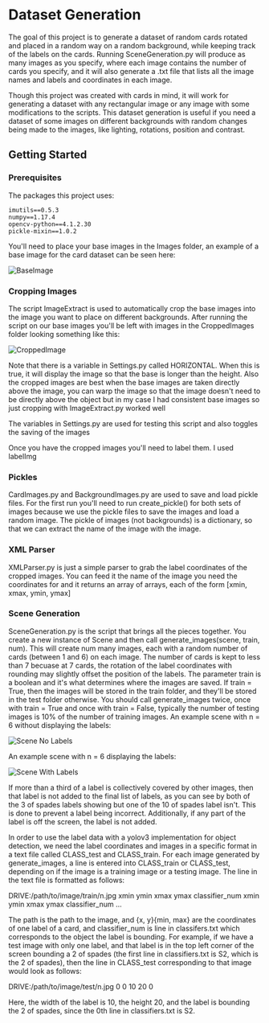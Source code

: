 # Dataset Generation
The goal of this project is to generate a dataset of random cards rotated and placed in a random way on a random background, while keeping track of the labels on the cards. Running SceneGeneration.py will produce as many images as you specify, where each image contains the number of cards you specify, and it will also generate a .txt file that lists all the image names and labels and coordinates in each image.

Though this project was created with cards in mind, it will work for generating a dataset with any rectangular image or any image with some modifications to the scripts. This dataset generation is useful if you need a dataset of some images on different backgrounds with random changes being made to the images, like lighting, rotations, position and contrast. 

## Getting Started
### Prerequisites

The packages this project uses:

```
imutils==0.5.3
numpy==1.17.4
opencv-python==4.1.2.30
pickle-mixin==1.0.2
```
You'll need to place your base images in the Images folder,  an example of a base image for the card dataset can be seen here:


![BaseImage](https://github.com/evanbernard/CardDatasetGeneration/blob/master/Images/S0.jpg)

### Cropping Images
The script ImageExtract is used to automatically crop the base images into the image you want to place on different backgrounds. After running the script on our base images you'll be left with images in the CroppedImages folder looking something like this:


![CroppedImage](https://github.com/evanbernard/CardDatasetGeneration/blob/master/CroppedImages/S0.jpg)

Note that there is a variable in Settings.py called HORIZONTAL. When this is true, it will display the image so that the base is longer than the height. Also the cropped images are best when the base images are taken directly above the image, you can warp the image so that the image doesn't need to be directly above the object but in my case I had consistent base images so just cropping with ImageExtract.py worked well


The variables in Settings.py are used for testing this script and also toggles the saving of the images


Once you have the cropped images you'll need to label them. I used labelImg

### Pickles
CardImages.py and BackgroundImages.py are used to save and load pickle files. For the first run you'll need to run create_pickle() for both sets of images because we use the pickle files to save the images and load a random image. The pickle of images (not backgrounds) is a dictionary, so that we can extract the name of the image with the image.

### XML Parser
XMLParser.py is just a simple parser to grab the label coordinates of the cropped images. You can feed it the name of the image you need the coordinates for and it returns an array of arrays, each of the form [xmin, xmax, ymin, ymax]

### Scene Generation
SceneGeneration.py is the script that brings all the pieces together. You create a new instance of Scene and then call generate_images(scene, train, num). This will create num many images, each with a random number of cards (between 1 and 6) on each image. The number of cards is kept to less than 7 becuase at 7 cards, the rotation of the label coordinates with rounding may slightly offset the position of the labels. The parameter train is a boolean and it's what determines where the images are saved. If train = True, then the images will be stored in the train folder, and they'll be stored in the test folder otherwise. You should call generate_images twice, once with train = True and once with train = False, typically the number of testing images is 10% of the number of training images. An example scene with n = 6 without displaying the labels:


![Scene No Labels](https://github.com/evanbernard/CardDatasetGeneration/blob/master/SceneExamples/noLabels.jpg)

An example scene with n = 6 displaying the labels:


![Scene With Labels](https://github.com/evanbernard/CardDatasetGeneration/blob/master/SceneExamples/withLabels.jpg)

If more than a third of a label is collectively covered by other images, then that label is not added to the final list of labels, as you can see by both of the 3 of spades labels showing but one of the 10 of spades label isn't. This is done to prevent a label being incorrect. Additionally, if any part of the label is off the screen, the label is not added.

In order to use the label data with a yolov3 implementation for object detection, we need the label coordinates and images in a specific format in a text file called CLASS_test and CLASS_train. For each image generated by generate_images, a line is entered into CLASS_train or CLASS_test, depending on if the image is a training image or a testing image. The line in the text file is formatted as follows:

DRIVE:/path/to/image/train/n.jpg xmin ymin xmax ymax classifier_num xmin ymin xmax ymax classifier_num ...

The path is the path to the image, and {x, y}{min, max} are the coordinates of one label of a card, and classifier_num is line in classifers.txt which corresponds to the object the label is bounding. For example, if we have a test image with only one label, and that label is in the top left corner of the screen bounding a 2 of spades (the first line in classifiers.txt is S2, which is the 2 of spades), then the line in CLASS_test corresponding to that image would look as follows:

DRIVE:/path/to/image/test/n.jpg 0 0 10 20 0

Here, the width of the label is 10, the height 20, and the label is bounding the 2 of spades, since the 0th line in classifiers.txt is S2.
